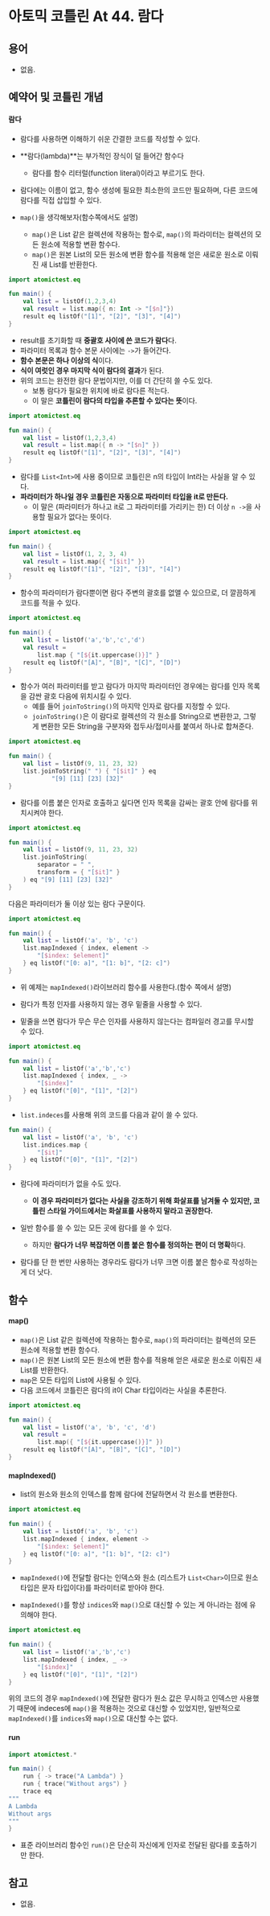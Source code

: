 # 아토믹 코틀린 At 44. 람다

## 용어

- 없음.

## 예약어 및 코틀린 개념

#### 람다

- 람다를 사용하면 이해하기 쉬운 간결한 코드를 작성할 수 있다.
- **람다(lambda)**는 부가적인 장식이 덜 들어간 함수다
  - 람다를 함수 리터럴(function literal)이라고 부르기도 한다.
- 람다에는 이름이 없고, 함수 생성에 필요한 최소한의 코드만 필요하며, 다른 코드에 람다를 직접 삽입할 수 있다.

- `map()`을 생각해보자(함수쪽에서도 설명)
  - `map()`은 List 같은 컬렉션에 작용하는 함수로, `map()`의 파라미터는 컬렉션의 모든 원소에 적용할 변환 함수다.
  - `map()`은 원본 List의 모든 원소에 변환 함수를 적용해 얻은 새로운 원소로 이뤄진 새 List를 반환한다.

```kotlin
import atomictest.eq

fun main() {
    val list = listOf(1,2,3,4)
    val result = list.map({ n: Int -> "[$n]"})
    result eq listOf("[1]", "[2]", "[3]", "[4]")
}
```

- result를 초기화할 때 **중괄호 사이에 쓴 코드가 람다**다. 
- 파라미터 목록과 함수 본문 사이에는 `->`가 들어간다.
- **함수 본문은 하나 이상의 식**이다.
- **식이 여럿인 경우 마지막 식이 람다의 결과**가 된다.
- 위의 코드는 완전한 람다 문법이지만, 이를 더 간단히 쓸 수도 있다.
  - 보통 람다가 필요한 위치에 바로 람다른 적는다. 
  - 이 말은 **코틀린이 람다의 타입을 추론할 수 있다는 뜻**이다.

```kotlin
import atomictest.eq

fun main() {
    val list = listOf(1,2,3,4)
    val result = list.map({ n -> "[$n]" })
    result eq listOf("[1]", "[2]", "[3]", "[4]")
}
```

- 람다를 `List<Int>`에 사용 중이므로 코틀린은 n의 타입이 Int라는 사실을 알 수 있다.
- **파라미터가 하나일 경우 코틀린은 자동으로 파라미터 타입을 it로 만든다.**
  - 이 말은 (파라미터가 하나고 it로 그 파라미터를 가리키는 한) 더 이상  `n ->`을 사용할 필요가 없다는 뜻이다.

```kotlin
import atomictest.eq

fun main() {
    val list = listOf(1, 2, 3, 4)
    val result = list.map({ "[$it]" })
    result eq listOf("[1]", "[2]", "[3]", "[4]")
}
```

- 함수의 파라미터가 람다뿐이면 람다 주변의 괄호를 없앨 수 있으므로, 더 깔끔하게 코드를 적을 수 있다.

```kotlin
import atomictest.eq

fun main() {
    val list = listOf('a','b','c','d')
    val result =
        list.map { "[${it.uppercase()}]" }
    result eq listOf("[A]", "[B]", "[C]", "[D]")
}
```

- 함수가 여러 파라미터를 받고 람다가 마지막 파라미터인 경우에는 람다를 인자 목록을 감싼 괄호 다음에 위치시킬 수 있다.
  - 예를 들어 `joinToString()`의 마지막 인자로 람다를 지정할 수 있다.
  - `joinToString()`은 이 람다로 컬렉션의 각 원소를 String으로 변환한고, 그렇게 변환한 모든 String을 구분자와 접두사/접미사를 붙여서 하나로 합쳐준다.

```kotlin
import atomictest.eq

fun main() {
    val list = listOf(9, 11, 23, 32)
    list.joinToString(" ") { "[$it]" } eq
            "[9] [11] [23] [32]"
}
```
 
- 람다를 이름 붙은 인자로 호출하고 싶다면 인자 목록을 감싸는 괄호 안에 람다를 위치시켜야 한다.

```kotlin
import atomictest.eq

fun main() {
    val list = listOf(9, 11, 23, 32)
    list.joinToString(
        separator = " ",
        transform = { "[$it]" }
    ) eq "[9] [11] [23] [32]"
}
```

다음은 파라미터가 둘 이상 있는 람다 구문이다.

```kotlin
import atomictest.eq

fun main() {
    val list = listOf('a', 'b', 'c')
    list.mapIndexed { index, element ->
        "[$index: $element]"
    } eq listOf("[0: a]", "[1: b]", "[2: c]")
}
```
 
- 위 예제는 `mapIndexed()`라이브러리 함수를 사용한다.(함수 쪽에서 설명)


- 람다가 특정 인자를 사용하지 않는 경우 밑줄을 사용할 수 있다.
- 밑줄을 쓰면 람다가 무슨 무슨 인자를 사용하지 않는다는 컴파일러 경고를 무시할 수 있다.

```kotlin
import atomictest.eq

fun main() {
    val list = listOf('a','b','c')
    list.mapIndexed { index, _ ->
        "[$index]"
    } eq listOf("[0]", "[1]", "[2]")
}
```

- `list.indeces`를 사용해 위의 코드를 다음과 같이 쓸 수 있다.

```kotlin
fun main() {
    val list = listOf('a', 'b', 'c')
    list.indices.map {
        "[$it]"
    } eq listOf("[0]", "[1]", "[2]")
}
```

- 람다에 파라미터가 없을 수도 있다. 
  - **이 경우 파라미터가 없다는 사실을 강조하기 위해 화살표를 남겨둘 수 있지만, 코틀린 스타일 가이드에서는 화살표를 사용하지 말라고 권장한다.**
  

- 일반 함수를 쓸 수 있는 모든 곳에 람다를 쓸 수 있다.
  - 하지만 **람다가 너무 복잡하면 이름 붙은 함수를 정의하는 편이 더 명확**하다.
- 람다를 단 한 번만 사용하는 경우라도 람다가 너무 크면 이름 붙은 함수로 작성하는게 더 낫다.



## 함수

#### map()
- `map()`은 List 같은 컬렉션에 작용하는 함수로, `map()`의 파라미터는 컬렉션의 모든 원소에 적용할 변환 함수다.
- `map()`은 원본 List의 모든 원소에 변환 함수를 적용해 얻은 새로운 원소로 이뤄진 새 List를 반환한다.
- `map`은 모든 타입의 List에 사용될 수 있다.
- 다음 코드에서 코틀린은 람다의 it이 Char 타입이라는 사실을 추론한다.

```kotlin
import atomictest.eq

fun main() {
    val list = listOf('a', 'b', 'c', 'd')
    val result =
        list.map({ "[${it.uppercase()}]" })
    result eq listOf("[A]", "[B]", "[C]", "[D]")
}
```

#### mapIndexed()
- list의 원소와 원소의 인덱스를 함께 람다에 전달하면서 각 원소를 변환한다.

```kotlin
import atomictest.eq

fun main() {
    val list = listOf('a', 'b', 'c')
    list.mapIndexed { index, element ->
        "[$index: $element]"
    } eq listOf("[0: a]", "[1: b]", "[2: c]")
}
```

- `mapIndexed()`에 전달할 람다는 인덱스와 원소 (리스트가 `List<Char>`이므로 원소 타입은 문자 타입이다)를 파라미터로 받아야 한다.

- `mapIndexed()`를 항상 `indices`와 `map()`으로 대신할 수 있는 게 아니라는 점에 유의해야 한다.

```kotlin
import atomictest.eq

fun main() {
    val list = listOf('a','b','c')
    list.mapIndexed { index, _ ->
        "[$index]"
    } eq listOf("[0]", "[1]", "[2]")
}
```

위의 코드의 경우 `mapIndexed()`에 전달한 람다가 원소 값은 무시하고 인덱스만 사용했기 때문에 indeces에 `map()`을 적용하는 것으로 대신할 수 있었지만, 일반적으로 `mapIndexed()`를 `indices`와 `map()`으로 대신할 수는 없다.

#### run

```kotlin
import atomictest.*

fun main() {
    run { -> trace("A Lambda") }
    run { trace("Without args") }
    trace eq
"""
A Lambda
Without args
"""
}
```

- 표준 라이브러리 함수인 `run()`은 단순히 자신에게 인자로 전달된 람다를 호출하기만 한다.

## 참고

- 없음.